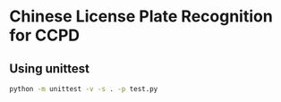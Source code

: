 
# Chinese License Plate Recognition for CCPD

## Using unittest

```sh
python -m unittest -v -s . -p test.py
```
